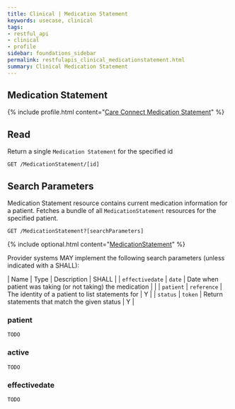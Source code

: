 ```yaml
---
title: Clinical | Medication Statement
keywords: usecase, clinical
tags:
- restful_api
- clinical
- profile
sidebar: foundations_sidebar
permalink: restfulapis_clinical_medicationstatement.html
summary: Clinical Medication Statement
---
```


## Medication Statement ##

{% include profile.html content="[Care Connect Medication Statement](http://www.interopen.org/candidate-profiles/care-connect/CareConnect-MedicationStatement-1.html)" %}

## Read ##

Return a single `Medication Statement` for the specified id

```http
GET /MedicationStatement/[id]
```

## Search Parameters ##

Medication Statement resource contains current medication information for a patient. Fetches a bundle of all `MedicationStatement` resources for the specified patient.

```http
GET /MedicationStatement?[searchParameters]
```

{% include optional.html content="[MedicationStatement](https://www.hl7.org/fhir/DSTU2/medicationstatement.html#search)" %}

Provider systems MAY implement the following search parameters (unless indicated with a SHALL):

| Name | Type | Description | SHALL |
| `effectivedate` | `date` | Date when patient was taking (or not taking) the medication | |
| `patient` | `reference` | The identity of a patient to list statements for | Y |
| `status` | `token` | Return statements that match the given status | Y |


### patient ###

```TODO```

### active ###

```TODO```

### effectivedate ###

```TODO```